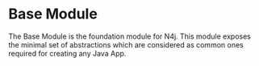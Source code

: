 # Base Module
The Base Module is the foundation module for N4j. This module exposes the minimal set of abstractions which are considered as common ones required for creating any Java App.
